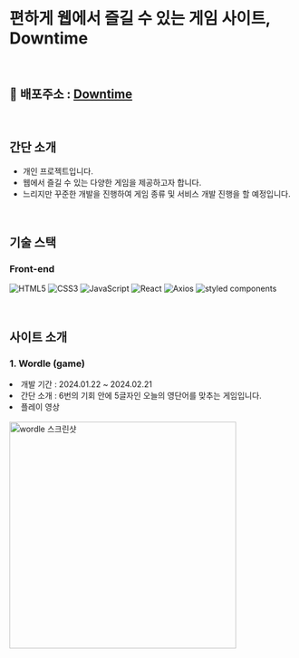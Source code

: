 # 편하게 웹에서 즐길 수 있는 게임 사이트, Downtime

<br />

## 🔗 배포주소 : [Downtime](https://www.doong9.com) 

<br />

## 간단 소개
- 개인 프로젝트입니다.
- 웹에서 즐길 수 있는 다양한 게임을 제공하고자 합니다.
- 느리지만 꾸준한 개발을 진행하여 게임 종류 및 서비스 개발 진행을 할 예정입니다. 

<br />

## 기술 스택

### Front-end

<img alt="HTML5" src ="https://img.shields.io/badge/HTML5-E34F26.svg?&style=for-the-badge&logo=HTML5&logoColor=white"/> <img alt="CSS3" src ="https://img.shields.io/badge/CSS3-1572B6.svg?&style=for-the-badge&logo=CSS3&logoColor=white"/> <img alt="JavaScript" src ="https://img.shields.io/badge/JavaScript-F7DF1E.svg?&style=for-the-badge&logo=JavaScript&logoColor=white"/> <img alt="React" src ="https://img.shields.io/badge/React-61DAFB.svg?&style=for-the-badge&logo=React&logoColor=white"/> <img alt="Axios" src ="https://img.shields.io/badge/Axios-5A29E4.svg?&style=for-the-badge&logo=Axios&logoColor=white"/> <img alt="styled components" src ="https://img.shields.io/badge/styled components-DB7093.svg?&style=for-the-badge&logo=styled-components&logoColor=white"/>

<br />

## 사이트 소개

### 1. Wordle (game)
<li> 개발 기간 : 2024.01.22 ~ 2024.02.21</li>
<li>간단 소개 : 6번의 기회 안에 5글자인 오늘의 영단어를 맞추는 게임입니다.</li>

<detail>
  <summary><li> 플레이 영상</li></summary>
  <br />
  <img width="400px" src="https://github.com/JB0129/Downtime/assets/130051470/07299180-0488-4824-958f-fe5c0eb5de7e" alt="wordle 스크린샷" />
</detail>

